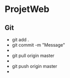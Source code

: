 # ProjetWeb

## Git
<ul>
<li>git add .<il>
<li>git commit -m "Message"<li>
<li>git pull origin master<li>
<li>git push origin master<li>
<ul>
